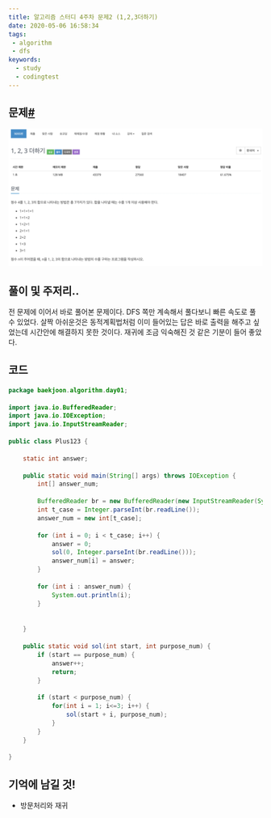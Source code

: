 ```yaml
---
title: 알고리즘 스터디 4주차 문제2 (1,2,3더하기)
date: 2020-05-06 16:58:34
tags:
 - algorithm
 - dfs
keywords:
  - study
  - codingtest
---
```


## 문제[#](https://www.acmicpc.net/problem/9095)

<img src="images/algorithm-4-2.png" alt="algorithm-4-2" style="zoom:150%;" />

## 풀이 및 주저리..

전 문제에 이어서 바로 풀어본 문제이다. DFS 쪽만 계속해서 풀다보니 빠른 속도로 풀 수 있었다. 살짝 아쉬운것은 동적계획법처럼 이미 들어있는 답은 바로 출력을 해주고 싶었는데 시간안에 해결하지 못한 것이다. 재귀에 조금 익숙해진 것 같은 기분이 들어 좋았다. 

## 코드

```java
package baekjoon.algorithm.day01;

import java.io.BufferedReader;
import java.io.IOException;
import java.io.InputStreamReader;

public class Plus123 {

	static int answer;

	public static void main(String[] args) throws IOException {
		int[] answer_num;
		
		BufferedReader br = new BufferedReader(new InputStreamReader(System.in));
		int t_case = Integer.parseInt(br.readLine());
		answer_num = new int[t_case];

		for (int i = 0; i < t_case; i++) {
			answer = 0;
			sol(0, Integer.parseInt(br.readLine()));
			answer_num[i] = answer;
		}
		
		for (int i : answer_num) {
			System.out.println(i);
		}
		

	}

	public static void sol(int start, int purpose_num) {
		if (start == purpose_num) {
			answer++;
			return;
		}

		if (start < purpose_num) {
			for(int i = 1; i<=3; i++) {
				sol(start + i, purpose_num);
			}
		}
	}

}

```

## 기억에 남길 것!

- 방문처리와 재귀

